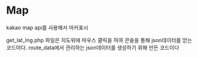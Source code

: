 # Map
kakao map api를 사용해서 마커표시


get_lat_lng.php 파일은 지도위에 마우스 클릭을 하여 콘솔을 통해 json데이터를 얻는 코드이다. route_data에서 관리하는 json데이터를 생성하기 위해 만든 코드이다

